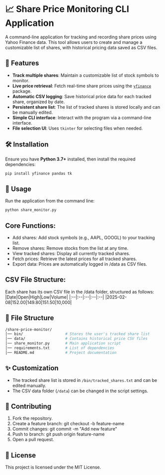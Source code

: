 
# 📈 Share Price Monitoring CLI Application

A command-line application for tracking and recording share prices using Yahoo Finance data. This tool allows users to create and manage a customizable list of shares, with historical pricing data saved as CSV files.

## 🚀 Features

- **Track multiple shares**: Maintain a customizable list of stock symbols to monitor.
- **Live price retrieval**: Fetch real-time share prices using the [`yfinance`](https://pypi.org/project/yfinance/) package.
- **Automatic CSV logging**: Save historical price data for each tracked share, organized by date.
- **Persistent share list**: The list of tracked shares is stored locally and can be manually edited.
- **Simple CLI interface**: Interact with the program via a command-line interface.
- **File selection UI**: Uses `tkinter` for selecting files when needed.

## 🛠️ Installation

Ensure you have **Python 3.7+** installed, then install the required dependencies:

```sh
pip install yfinance pandas tk
```

## 📌 Usage

Run the application from the command line:

```sh
python share_monitor.py
```
  
## Core Functions:
 - Add shares: Add stock symbols (e.g., AAPL, GOOGL) to your tracking list.
 - Remove shares: Remove stocks from the list at any time.
 - View tracked shares: Display all currently tracked shares.
 - Fetch prices: Retrieve the latest prices for all tracked shares.
 - Export data: Prices are automatically logged in /data as CSV files. 

## CSV File Structure: 
Each share has its own CSV file in the /data folder, structured as follows:
|Date|Open|High|Low|Volume|
|:--|:--|:--|:--|:--|
|2025-02-08|152.00|149.80|151.50|10,000|

## 📂 File Structure
```bash
/share-price-monitor/
│── bin/                   # Stores the user's tracked share list
│── data/                  # Contains historical price CSV files
│── share_monitor.py       # Main application script
│── requirements.txt       # List of dependencies
│── README.md              # Project documentation
```
## ✨ Customization
- The tracked share list is stored in `/bin/tracked_shares.txt` and can be edited manually.
- The CSV data folder (`/data`) can be changed in the script settings.
## 🤝 Contributing

 1. Fork the repository.
 2. Create a feature branch: git checkout -b feature-name
 3. Commit changes: git commit -m "Add new feature" 
 4. Push to branch: git push origin feature-name
 5. Open a pull request.

## 📜 License
This project is licensed under the MIT License.

